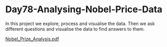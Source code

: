 # Day78-Analysing-Nobel-Price-Data
In this project we explore, process and visualise the data. Then we ask different questions and visualise the data to find answers to them.

[Nobel_Prize_Analysis.pdf](https://github.com/batgit39/Day78-Analysing-Nobel-Price-Data/files/11633724/Nobel_Prize_Analysis.pdf)
